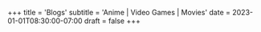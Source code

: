 +++
title = 'Blogs'
subtitle = 'Anime | Video Games | Movies'
date = 2023-01-01T08:30:00-07:00
draft = false
+++